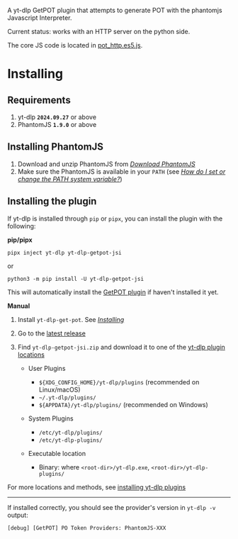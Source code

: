 A yt-dlp GetPOT plugin that attempts to generate POT with the phantomjs Javascript Interpreter.

Current status: works with an HTTP server on the python side.

The core JS code is located in [pot_http.es5.js](<js/src/pot_http.es5.cjs>).

# Installing

## Requirements
1. yt-dlp **`2024.09.27`** or above
2. PhantomJS **`1.9.0`** or above

## Installing PhantomJS

1. Download and unzip PhantomJS from [*Download PhantomJS*](<https://phantomjs.org/download.html>)
2. Make sure the PhantomJS is available in your `PATH` (see [*How do I set or change the PATH system variable?*](<https://www.java.com/en/download/help/path.html>))

## Installing the plugin
If yt-dlp is installed through `pip` or `pipx`, you can install the plugin with the following:

**pip/pipx**

```
pipx inject yt-dlp yt-dlp-getpot-jsi
```
or

```
python3 -m pip install -U yt-dlp-getpot-jsi
```

This will automatically install the [GetPOT plugin](<https://github.com/coletdjnz/yt-dlp-get-pot>) if haven't installed it yet.

**Manual**

1. Install `yt-dlp-get-pot`. See [*Installing*](<https://github.com/coletdjnz/yt-dlp-get-pot?tab=readme-ov-file#installing>)
1. Go to the [latest release](<https://github.com/grqz/yt-dlp-getpot-jsi/releases/latest>)
2. Find `yt-dlp-getpot-jsi.zip` and download it to one of the [yt-dlp plugin locations](<https://github.com/yt-dlp/yt-dlp#installing-plugins>)

    - User Plugins
        - `${XDG_CONFIG_HOME}/yt-dlp/plugins` (recommended on Linux/macOS)
        - `~/.yt-dlp/plugins/`
        - `${APPDATA}/yt-dlp/plugins/` (recommended on Windows)
    
    - System Plugins
       -  `/etc/yt-dlp/plugins/`
       -  `/etc/yt-dlp-plugins/`
    
    - Executable location
        - Binary: where `<root-dir>/yt-dlp.exe`, `<root-dir>/yt-dlp-plugins/`

For more locations and methods, see [installing yt-dlp plugins](<https://github.com/yt-dlp/yt-dlp#installing-plugins>)

---

If installed correctly, you should see the provider's version in `yt-dlp -v` output:

    [debug] [GetPOT] PO Token Providers: PhantomJS-XXX
